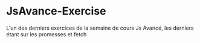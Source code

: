 # JsAvance-Exercise
L'un des derniers exercices de la semaine de cours Js Avancé, les derniers étant sur les promesses et fetch
